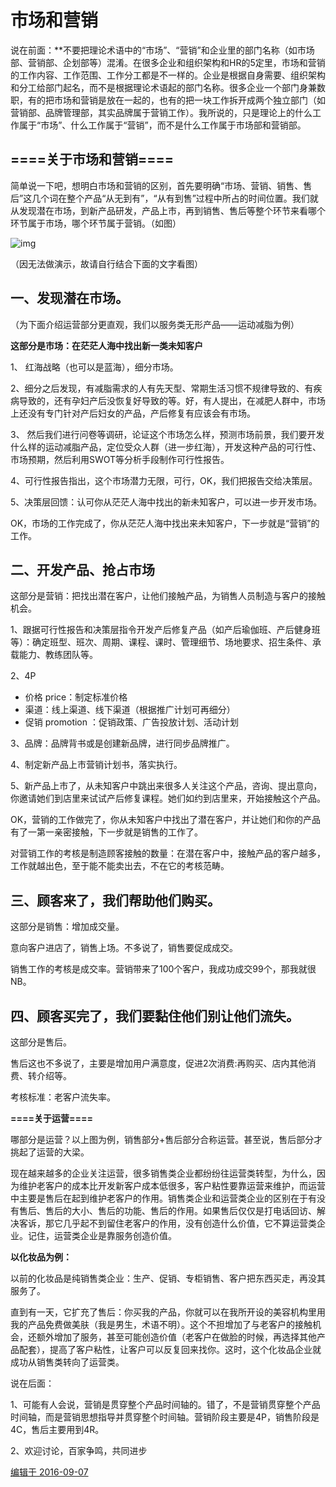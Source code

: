 # 市场和营销

说在前面：**不要把理论术语中的“市场”、“营销”和企业里的部门名称（如市场部、营销部、企划部等）混淆。在很多企业和组织架构和HR的5定里，市场和营销的工作内容、工作范围、工作分工都是不一样的。企业是根据自身需要、组织架构和分工给部门起名，而不是根据理论术语起的部门名称。很多企业一个部门身兼数职，有的把市场和营销是放在一起的，也有的把一块工作拆开成两个独立部门（如营销部、品牌管理部，其实品牌属于营销工作）。我所说的，只是理论上的什么工作属于“市场”、什么工作属于“营销”，而不是什么工作属于市场部和营销部。

## **====关于市场和营销====**

简单说一下吧，想明白市场和营销的区别，首先要明确“市场、营销、销售、售后”这几个词在整个产品“从无到有”，“从有到售”过程中所占的时间位置。我们就从发现潜在市场，到新产品研发，产品上市，再到销售、售后等整个环节来看哪个环节属于市场，哪个环节属于营销。（如图）

![img](https://pic3.zhimg.com/50/b16276705ab254835c02baae513f3e9b_720w.jpg?source=1940ef5c)


（因无法做演示，故请自行结合下面的文字看图）

## **一、发现潜在市场。**
（为下面介绍运营部分更直观，我们以服务类无形产品——运动减脂为例）

**这部分是市场：在茫茫人海中找出新一类未知客户**

1、 红海战略（也可以是蓝海），细分市场。

2、细分之后发现，有减脂需求的人有先天型、常期生活习惯不规律导致的、有疾病导致的，还有孕妇产后没恢复好导致的等。好，有人提出，在减肥人群中，市场上还没有专门针对产后妇女的产品，产后修复有应该会有市场。

3、 然后我们进行问卷等调研，论证这个市场怎么样，预测市场前景，我们要开发什么样的运动减脂产品，定位受众人群（进一步红海），开发这种产品的可行性、市场预期，然后利用SWOT等分析手段制作可行性报告。

4、可行性报告指出，这个市场潜力无限，可行，OK，我们把报告交给决策层。

5、决策层回馈：认可你从茫茫人海中找出的新未知客户，可以进一步开发市场。

OK，市场的工作完成了，你从茫茫人海中找出来未知客户，下一步就是“营销”的工作。

## 二、开发产品、抢占市场

这部分是营销：把找出潜在客户，让他们接触产品，为销售人员制造与客户的接触机会。

1、跟据可行性报告和决策层指令开发产后修复产品（如产后瑜伽班、产后健身班等）：确定班型、班次、周期、课程、课时、管理细节、场地要求、招生条件、承载能力、教练团队等。

2、4P

- 价格 price：制定标准价格
- 渠道：线上渠道、线下渠道（根据推广计划可再细分）
- 促销 promotion ：促销政策、广告投放计划、活动计划

3、品牌：品牌背书或是创建新品牌，进行同步品牌推广。

4、制定新产品上市营销计划书，落实执行。

5、新产品上市了，从未知客户中跳出来很多人关注这个产品，咨询、提出意向，你邀请她们到店里来试试产后修复课程。她们如约到店里来，开始接触这个产品。

OK，营销的工作做完了，你从未知客户中找出了潜在客户，并让她们和你的产品有了一第一亲密接触，下一步就是销售的工作了。

对营销工作的考核是制造顾客接触的数量：在潜在客户中，接触产品的客户越多，工作就越出色，至于能不能卖出去，不在它的考核范畴。

## 三、顾客来了，我们帮助他们购买。

这部分是销售：增加成交量。

意向客户进店了，销售上场。不多说了，销售要促成成交。

销售工作的考核是成交率。营销带来了100个客户，我成功成交99个，那我就很NB。

## 四、顾客买完了，我们要黏住他们别让他们流失。

这部分是售后。

售后这也不多说了，主要是增加用户满意度，促进2次消费:再购买、店内其他消费、转介绍等。

考核标准：老客户流失率。

**====关于运营====**

哪部分是运营？以上图为例，销售部分+售后部分合称运营。甚至说，售后部分才挑起了运营的大梁。

现在越来越多的企业关注运营，很多销售类企业都纷纷往运营类转型，为什么，因为维护老客户的成本比开发新客户成本低很多，客户粘性要靠运营来维护，而运营中主要是售后在起到维护老客户的作用。销售类企业和运营类企业的区别在于有没有售后、售后的大小、售后的功能、售后的作用。如果售后仅仅是打电话回访、解决客诉，那它几乎起不到留住老客户的作用，没有创造什么价值，它不算运营类企业。记住，运营类企业是靠服务创造价值。

**以化妆品为例：**

以前的化妆品是纯销售类企业：生产、促销、专柜销售、客户把东西买走，再没其服务了。

直到有一天，它扩充了售后：你买我的产品，你就可以在我所开设的美容机构里用我的产品免费做美肤（我是男生，术语不明）。这个不担增加了与老客户的接触机会，还额外增加了服务，甚至可能创造价值（老客户在做脸的时候，再选择其他产品配套），提高了客户粘性，让客户可以反复回来找你。这时，这个化妆品企业就成功从销售类转向了运营类。

说在后面：

1、可能有人会说，营销是贯穿整个产品时间轴的。错了，不是营销贯穿整个产品时间轴，而是营销思想指导并贯穿整个时间轴。营销阶段主要是4P，销售阶段是4C，售后主要用到4R。

2、欢迎讨论，百家争鸣，共同进步

[编辑于 2016-09-07](https://www.zhihu.com/question/20230283/answer/120897151)